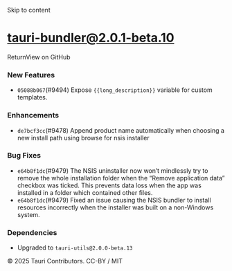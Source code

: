 Skip to content
# tauri-bundler@2.0.1-beta.10
ReturnView on GitHub
### New Features
  * `05088b067`(#9494) Expose `{{long_description}}` variable for custom templates.


### Enhancements
  * `de7bcf3cc`(#9478) Append product name automatically when choosing a new install path using browse for nsis installer


### Bug Fixes
  * `e64b8f1dc`(#9479) The NSIS uninstaller now won’t mindlessly try to remove the whole installation folder when the “Remove application data” checkbox was ticked. This prevents data loss when the app was installed in a folder which contained other files.
  * `e64b8f1dc`(#9479) Fixed an issue causing the NSIS bundler to install resources incorrectly when the installer was built on a non-Windows system.


### Dependencies
  * Upgraded to `tauri-utils@2.0.0-beta.13`


© 2025 Tauri Contributors. CC-BY / MIT
